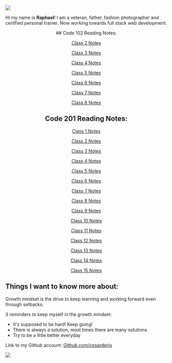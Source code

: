 ![](https://ca.slack-edge.com/T039KG69K-U0404KAM68Y-c572e8c6c92c-512)

Hi my name is **Raphael**! I am a veteran, father, fashion photographer and certified personal trainer. Now working towards full stack web development.

<div align="center">
## Code 102 Reading Notes:


[Class 2 Notes](/102-reading-notes/class2.md)

[Class 3 Notes](/102-reading-notes/class3.md)

[Class 4 Notes](/102-reading-notes/class4.md)

[Class 5 Notes](/102-reading-notes/class5.md)

[Class 6 Notes](/102-reading-notes/class6.md)

[Class 7 Notes](/102-reading-notes/class7.md)

[Class 8 Notes](/102-reading-notes/class8.md)


## Code 201 Reading Notes:


[Class 1 Notes](/201-reading-notes/class-01.md)

[Class 2 Notes](/201-reading-notes/class-02.md)

[Class 3 Notes](/201-reading-notes/class-03.md)

[Class 4 Notes](/201-reading-notes/class-04.md)

[Class 5 Notes](/201-reading-notes/class-05.md)

[Class 6 Notes](/201-reading-notes/class-06.md)

[Class 7 Notes](/201-reading-notes/class-07.md)

[Class 8 Notes](/201-reading-notes/class-08.md)

[Class 9 Notes](/201-reading-notes/class-09.md)

[Class 10 Notes](/201-reading-notes/class-10.md)

[Class 11 Notes](/201-reading-notes/class-11.md)

[Class 12 Notes](/201-reading-notes/class-12.md)

[Class 13 Notes](/201-reading-notes/class-13.md)

[Class 14 Notes](/201-reading-notes/class-14.md)

[Class 15 Notes](/201-reading-notes/class-15.md)
</div>

## Things I want to know more about:


Growth mindset is the drive to keep learning and working forward even through setbacks.

3 reminders to keep myself in the growth mindset:

- It's supposed to be hard! Keep going!
- There is always a solution, most times there are many solutions
- Try to be a little better everyday

Link to my Github account: 
[Github.com/cesarderio](https://github.com/cesarderio)

![](https://1000logos.net/wp-content/uploads/2018/11/GitHub-logo-500x289.jpg)
